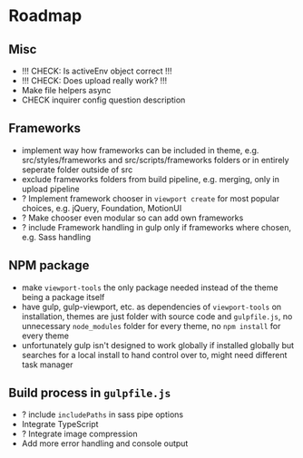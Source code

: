 # Roadmap

## Misc

- !!! CHECK: Is activeEnv object correct !!!
- !!! CHECK: Does upload really work? !!!
- Make file helpers async
- CHECK inquirer config question description

## Frameworks

- implement way how frameworks can be included in theme, e.g. src/styles/frameworks and src/scripts/frameworks folders or in entirely seperate folder outside of src
- exclude frameworks folders from build pipeline, e.g. merging, only in upload pipeline
- ? Implement framework chooser in `viewport create` for most popular choices, e.g. jQuery, Foundation, MotionUI
- ? Make chooser even modular so can add own frameworks
- ? include Framework handling in gulp only if frameworks where chosen, e.g. Sass handling

## NPM package

- make `viewport-tools` the only package needed instead of the theme being a package itself
- have gulp, gulp-viewport, etc. as dependencies of `viewport-tools` on installation, themes are just folder with source code and `gulpfile.js`, no unnecessary `node_modules` folder for every theme, no `npm install` for every theme
- unfortunately gulp isn't designed to work globally if installed globally but searches for a local install to hand control over to, might need different task manager

## Build process in `gulpfile.js`

- ? include `includePaths` in sass pipe options
- Integrate TypeScript
- ? Integrate image compression
- Add more error handling and console output
